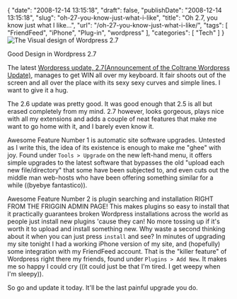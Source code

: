 {
    "date": "2008-12-14 13:15:18",
    "draft": false,
    "publishDate": "2008-12-14 13:15:18",
    "slug": "oh-27-you-know-just-what-i-like",
    "title": "Oh 2.7, you know just what I like...",
    "url": "\/oh-27-you-know-just-what-i-like\/",
    "tags": [
        "FriendFeed",
        "iPhone",
        "Plug-in",
        "wordpress"
    ],
    "categories": [
        "Tech"
    ]
}![The Visual design of Wordpress
2.7](https://turbo.geekorium.com.au/images/newpost.png "The Visual design of Wordpress 2.7")

Good Design in Wordpress 2.7

The latest [Wordpress update, 2.7(Announcement of the Coltrane Wordpress
Update)](http://wordpress.org/development/2008/12/coltrane/), manages to
get WIN all over my keyboard. It fair shoots out of the screen and all
over the place with its sexy sexy curves and simple lines. I want to
give it a hug.

The 2.6 update was pretty good. It was good enough that 2.5 is all but
erased completely from my mind. 2.7 however, looks gorgeous, plays nice
with all my extensions and adds a couple of neat features that make me
want to go home with it, and I barely even know it.

Awesome Feature Number 1 is automatic site software upgrades. Untested
as I write this, the idea of its existence is enough to make me "ghee"
with joy. Found under `Tools > Upgrade` on the new left-hand menu, it
offers simple upgrades to the latest software that bypasses the old
"upload each new file/directory" that some have been subjected to, and
even cuts out the middle man web-hosts who have been offering something
similar for a while ((byebye fantastico)).

Awesome Feature Number 2 is plugin searching and installation RIGHT FROM
THE FRIGGIN ADMIN PAGE! This makes plugins so easy to install that it
practically guarantees broken Wordpress installations across the world
as people just install new plugins 'cause they can! No more tossing up
if it's worth it to upload and install something new. Why waste a second
thinking about it when you can just press `install` and see? In minutes
of upgrading my site tonight I had a working iPhone version of my site,
and (hopefully) some integration with my FriendFeed account. That is the
"killer feature" of Wordpress right there my friends, found under
`Plugins > Add New`. It makes me so happy I could cry ((it could just be
that I'm tired. I get weepy when I'm sleepy)).

So go and update it today. It'll be the last painful upgrade you do.